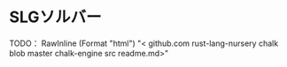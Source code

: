 # <!--The SLG solver--> SLGソルバー

<!--TODO:-->
TODO：
RawInline (Format "html") "< github.com rust-lang-nursery chalk blob master chalk-engine src readme.md>"